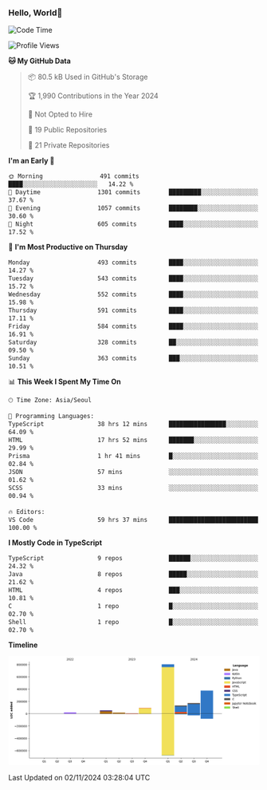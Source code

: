 
### Hello, World🐤

<!--START_SECTION:waka-->
![Code Time](http://img.shields.io/badge/Code%20Time-983%20hrs%2031%20mins-blue)

![Profile Views](http://img.shields.io/badge/Profile%20Views-0-blue)

**🐱 My GitHub Data** 

> 📦 80.5 kB Used in GitHub's Storage 
 > 
> 🏆 1,990 Contributions in the Year 2024
 > 
> 🚫 Not Opted to Hire
 > 
> 📜 19 Public Repositories 
 > 
> 🔑 21 Private Repositories 
 > 
**I'm an Early 🐤** 

```text
🌞 Morning                491 commits         ████░░░░░░░░░░░░░░░░░░░░░   14.22 % 
🌆 Daytime                1301 commits        █████████░░░░░░░░░░░░░░░░   37.67 % 
🌃 Evening                1057 commits        ████████░░░░░░░░░░░░░░░░░   30.60 % 
🌙 Night                  605 commits         ████░░░░░░░░░░░░░░░░░░░░░   17.52 % 
```
📅 **I'm Most Productive on Thursday** 

```text
Monday                   493 commits         ████░░░░░░░░░░░░░░░░░░░░░   14.27 % 
Tuesday                  543 commits         ████░░░░░░░░░░░░░░░░░░░░░   15.72 % 
Wednesday                552 commits         ████░░░░░░░░░░░░░░░░░░░░░   15.98 % 
Thursday                 591 commits         ████░░░░░░░░░░░░░░░░░░░░░   17.11 % 
Friday                   584 commits         ████░░░░░░░░░░░░░░░░░░░░░   16.91 % 
Saturday                 328 commits         ██░░░░░░░░░░░░░░░░░░░░░░░   09.50 % 
Sunday                   363 commits         ███░░░░░░░░░░░░░░░░░░░░░░   10.51 % 
```


📊 **This Week I Spent My Time On** 

```text
🕑︎ Time Zone: Asia/Seoul

💬 Programming Languages: 
TypeScript               38 hrs 12 mins      ████████████████░░░░░░░░░   64.09 % 
HTML                     17 hrs 52 mins      ███████░░░░░░░░░░░░░░░░░░   29.99 % 
Prisma                   1 hr 41 mins        █░░░░░░░░░░░░░░░░░░░░░░░░   02.84 % 
JSON                     57 mins             ░░░░░░░░░░░░░░░░░░░░░░░░░   01.62 % 
SCSS                     33 mins             ░░░░░░░░░░░░░░░░░░░░░░░░░   00.94 % 

🔥 Editors: 
VS Code                  59 hrs 37 mins      █████████████████████████   100.00 % 
```

**I Mostly Code in TypeScript** 

```text
TypeScript               9 repos             ██████░░░░░░░░░░░░░░░░░░░   24.32 % 
Java                     8 repos             █████░░░░░░░░░░░░░░░░░░░░   21.62 % 
HTML                     4 repos             ███░░░░░░░░░░░░░░░░░░░░░░   10.81 % 
C                        1 repo              █░░░░░░░░░░░░░░░░░░░░░░░░   02.70 % 
Shell                    1 repo              █░░░░░░░░░░░░░░░░░░░░░░░░   02.70 % 
```



**Timeline**

![Lines of Code chart](https://raw.githubusercontent.com/jilpoom/jilpoom/main/assets/bar_graph.png)


 Last Updated on 02/11/2024 03:28:04 UTC
<!--END_SECTION:waka-->
